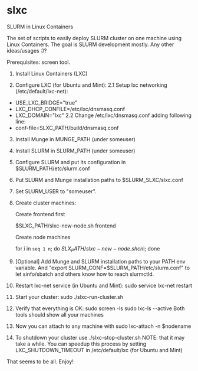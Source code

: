 slxc
====

SLURM in Linux Containers

The set of scripts to easily deploy SLURM cluster on one machine using Linux Containers.
The goal is SLURM development mostly. Any other ideas/usages :)?

Prerequisites: screen tool.

1. Install Linux Containers (LXC)

2. Configure LXC (for Ubuntu and Mint):
2.1 Setup lxc networking (/etc/default/lxc-net):
- USE_LXC_BRIDGE="true"
- LXC_DHCP_CONFILE=/etc/lxc/dnsmasq.conf
- LXC_DOMAIN="lxc"
2.2 Change /etc/lxc/dnsmasq.conf adding following line:
- conf-file=SLXC_PATH/build/dnsmasq.conf

3. Install Munge in MUNGE_PATH (under someuser)

4. Install SLURM in SLURM_PATH (under someuser)

5. Configure SLURM and put its configuration in $SLURM_PATH/etc/slurm.conf

6. Put SLURM and Munge installation paths to $SLURM_SLXC/slxc.conf

7. Set SLURM_USER to "someuser".

8. Create cluster machines:
    
    Create frontend first
    
    $SLXC_PATH/slxc-new-node.sh frontend
    
    Create node machines
    
    for i in `seq 1 n`; do $SLX_PATH/slxc-new-node.sh cn$i; done

9. [Optional] Add Munge and SLURM installation paths to your PATH env variable.
    And "export SLURM_CONF=$SLURM_PATH/etc/slurm.conf" to let sinfo/sbatch
    and others know how to reach slurmctld.

10. Restart lxc-net service (in Ubuntu and Mint):
    sudo service lxc-net restart

11. Start your cluster:
    sudo ./slxc-run-cluster.sh

12. Verify that everything is OK:
    sudo screen -ls
    sudo lxc-ls --active
    Both tools should show all your machines

13. Now you can attach to any machine with
    sudo lxc-attach -n $nodename

14. To shutdown your cluster use
    ./slxc-stop-cluster.sh
    NOTE: that it may take a while. You can speedup this process by setting
     LXC_SHUTDOWN_TIMEOUT in /etc/default/lxc (for Ubuntu and Mint)

That seems to be all. Enjoy!
